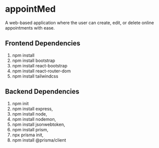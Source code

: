 # appointMed 
A web-based application where the user can create, edit, or delete online appointments with ease.

## Frontend Dependencies
1. npm install
2. npm install bootstrap
3. npm install react-bootstrap
4. npm install react-router-dom
5. npm install tailwindcss

## Backend Dependencies
1. npm init 
2. npm install express, 
3. npm install node, 
4. npm install nodemon,
5. npm install jsonwebtoken, 
6. npm install prism, 
7. npx prisma init, 
8. npm install @prisma/client
